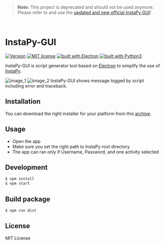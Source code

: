 > **Note:** This project is deprecated and should not be used anymore. Please refer to and use the [updated and new official InstaPy GUI](https://github.com/breuerfelix/instapy-gui)!

<br />

# InstaPy-GUI

[![Version](https://img.shields.io/badge/version-0.5.0-green.svg)](#)
[![MIT license](https://img.shields.io/badge/license-MIT-blue.svg)](https://github.com/)
[![built with Electron](https://img.shields.io/badge/built%20with-Electron-blue.svg)](https://github.com/SeleniumHQ/selenium)
[![built with Python3](https://img.shields.io/badge/built%20with-Semantic--UI-lightgrey.svg)](https://www.semantic-ui.com/)

InstaPy-GUI is script generator tool based on [Electron](http://electron.atom.io/) to simplify the use of [InstaPy](https://github.com/timgrossmann/InstaPy).

![image_1]()
![image_2]()
InstaPy-GUI shows message logged by script including error and traceback.

## Installation
  You can download the right installer for your platform from this [archive](https://github.com/ahmadudin/electron-instaPy-GUI/releases).

## Usage
* Open the app
* Make sure you set the right path to InstaPy root directory
* The app can ran only if Username, Password, and one activity selected

## Development

```bash
$ npm install
$ npm start
```

## Build package
```bash
$ npm run dist
```

## License

MIT License


